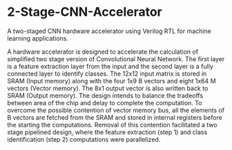 # 2-Stage-CNN-Accelerator
A two-staged CNN hardware accelerator using Verilog RTL for machine learning applications.

A hardware accelerator is designed to accelerate the calculation of simplified two stage version of Convolutional Neural Network. The first layer is a feature extraction layer from the input and the second layer is a fully connected layer to identify classes. The 12x12 input matrix is stored in SRAM (Input memory) along with the four 1x9 B vectors and eight 1x64 M vectors (Vector memory). The 8x1 output vector is also written back to SRAM (Output memory). The design intends to balance the tradeoffs between area of the chip and delay to complete the computation. To overcome the possible contention of vector memory bus, all the elements of B vectors are fetched from the SRAM and stored in internal registers before the starting the computations. Removal of this contention facilitated a two stage pipelined design, where the feature extraction (step 1) and class identification (step 2) computations were parallelized.
